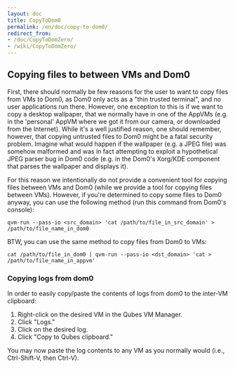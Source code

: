```yaml
---
layout: doc
title: CopyToDom0
permalink: /en/doc/copy-to-dom0/
redirect_from:
- /doc/CopyToDomZero/
- /wiki/CopyToDomZero/
---
```


Copying files to between VMs and Dom0
-------------------------------------

First, there should normally be few reasons for the user to want to copy files from VMs to Dom0, as Dom0 only acts as a "thin trusted terminal", and no user applications run there. However, one exception to this is if we want to copy a desktop wallpaper, that we normally have in one of the AppVMs (e.g. in the 'personal' AppVM where we got it from our camera, or downloaded from the Internet). While it's a well justified reason, one should remember, however, that copying untrusted files to Dom0 might be a fatal security problem. Imagine what would happen if the wallpaper (e.g. a JPEG file) was somehow malformed and was in fact attempting to exploit a hypothetical JPEG parser bug in Dom0 code (e.g. in the Dom0's Xorg/KDE component that parses the wallpaper and displays it).

For this reason we intentionally do not provide a convenient tool for copying files between VMs and Dom0 (while we provide a tool for copying files between VMs). However, if you're determined to copy some files to Dom0 anyway, you can use the following method (run this command from Dom0's console):

~~~
qvm-run --pass-io <src_domain> 'cat /path/to/file_in_src_domain' > /path/to/file_name_in_dom0
~~~

BTW, you can use the same method to copy files from Dom0 to VMs:

~~~
cat /path/to/file_in_dom0 | qvm-run --pass-io <dst_domain> 'cat > /path/to/file_name_in_appvm'
~~~

### Copying logs from dom0

In order to easily copy/paste the contents of logs from dom0 to the inter-VM clipboard:

1.  Right-click on the desired VM in the Qubes VM Manager.
2.  Click "Logs."
3.  Click on the desired log.
4.  Click "Copy to Qubes clipboard."

You may now paste the log contents to any VM as you normally would (i.e., Ctrl-Shift-V, then Ctrl-V).
